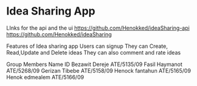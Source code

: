 
# Idea Sharing App

LInks for the api and the ui
https://github.com/Henokked/ideaSharing-api
https://github.com/Henokked/ideaSharing




Features of Idea sharing app
	Users can signup 
	They can Create, Read,Update and Delete ideas
	They can also comment and rate ideas
	
Group Members
      Name                          ID
	Bezawit Dereje		    ATE/5135/09
	Fasil Haymanot              ATE/5268/09
	Gerizan Tibebe              ATE/5158/09
	Henock fantahun             ATE/5165/09
	Henok edmealem              ATE/5166/09
